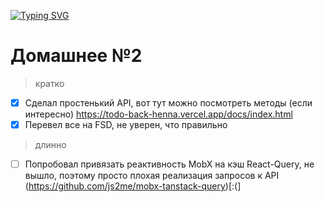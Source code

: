 [![Typing SVG](https://readme-typing-svg.demolab.com?font=Comic+Sans+MS&duration=1000&pause=1000&color=F7DE0A&width=435&lines=%D0%9E%D0%BF%D0%BE%D0%B7%D0%B4%D0%B0%D0%BB+%D0%BD%D0%B0+%D0%BD%D0%B5%D0%B4%D0%B5%D0%BB%D1%8E%2C+%D0%B5%D0%B5%D0%B5)](https://git.io/typing-svg)

# Домашнее №2

> кратко

- [x] Сделал простенький API, вот тут можно посмотреть методы (если интересно) https://todo-back-henna.vercel.app/docs/index.html
- [x] Перевел все на FSD, не уверен, что правильно

> длинно

- [ ] Попробовал привязать реактивность MobX на кэш React-Query, не вышло, поэтому просто плохая реализация запросов к API (https://github.com/js2me/mobx-tanstack-query)[:(]
